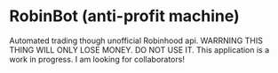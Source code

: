 # RobinBot (anti-profit machine)
 Automated trading though unofficial Robinhood api. WARRNING THIS THING WILL ONLY LOSE MONEY. DO NOT USE IT. This application is a work in progress. I am looking for collaborators!  

